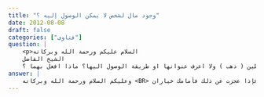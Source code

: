 ```yaml
---
title: "وجود مال لشخص لا يمكن الوصول إليه ؟"
date: 2012-08-08
draft: false
categories: ["فتاوى"]
question: |
    <p>السلام عليكم ورحمة الله وبركاته 
    الشيخ الفاضل 
    سافرت خادمتي وبعد فترة وجدت في غرفتها قرطين ( ذهب ) ولا اعرف عنوانها او طريقة الوصول اليها؟ ماذا افعل بهما ؟</p>
answer: |
    وعليكم السلام ورحمة الله وبركاته <BR> حاولي الوصول إليها عن طريق الرسائل التي كانت ترسلها إلى أهلها وهي عندكم أو عن طريق الهاتف التي كانت تتصل به أو طريق صديقاتها أو المكتب الذي جاءت عن طريقه أو أي وسيلة أخرى ، فإذا عجزت عن ذلك فأمامك خياران : <BR>الأول : الاحتفاظ بهذا الذهب حتى  تتصل هي أو تطلبه منكم . <BR>الثاني : أن تبيعيه وتتصدقي به عنها للفقراء لكن إذا طلبته بعد ذلك تعطينها ثمنه إلا أن تقر هي بالصدقة به عنها. (وهذا الخيار أرى أن يؤخر بعد مدة ستة أشهر أو سنة لأنها ربما تتصل بكم أثناء هذه المدة ) <BR>والله أعلم .
---
```


